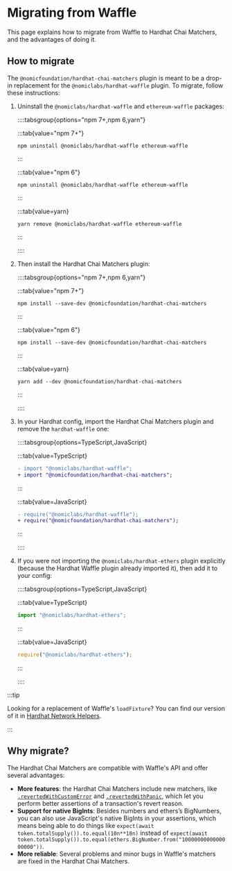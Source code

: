# Migrating from Waffle

This page explains how to migrate from Waffle to Hardhat Chai Matchers, and the advantages of doing it.

## How to migrate

The `@nomicfoundation/hardhat-chai-matchers` plugin is meant to be a drop-in replacement for the `@nomiclabs/hardhat-waffle` plugin. To migrate, follow these instructions:

1. Uninstall the `@nomiclabs/hardhat-waffle` and `ethereum-waffle` packages:

   ::::tabsgroup{options="npm 7+,npm 6,yarn"}

   :::tab{value="npm 7+"}

   ```
   npm uninstall @nomiclabs/hardhat-waffle ethereum-waffle
   ```

   :::

   :::tab{value="npm 6"}

   ```
   npm uninstall @nomiclabs/hardhat-waffle ethereum-waffle
   ```

   :::

   :::tab{value=yarn}

   ```
   yarn remove @nomiclabs/hardhat-waffle ethereum-waffle
   ```

   :::

   ::::

2. Then install the Hardhat Chai Matchers plugin:

   ::::tabsgroup{options="npm 7+,npm 6,yarn"}

   :::tab{value="npm 7+"}

   ```
   npm install --save-dev @nomicfoundation/hardhat-chai-matchers
   ```

   :::

   :::tab{value="npm 6"}

   ```
   npm install --save-dev @nomicfoundation/hardhat-chai-matchers
   ```

   :::

   :::tab{value=yarn}

   ```
   yarn add --dev @nomicfoundation/hardhat-chai-matchers
   ```

   :::

   ::::

3. In your Hardhat config, import the Hardhat Chai Matchers plugin and remove the `hardhat-waffle` one:

   ::::tabsgroup{options=TypeScript,JavaScript}

   :::tab{value=TypeScript}

   ```diff
   - import "@nomiclabs/hardhat-waffle";
   + import "@nomicfoundation/hardhat-chai-matchers";
   ```

   :::

   :::tab{value=JavaScript}

   ```diff
   - require("@nomiclabs/hardhat-waffle");
   + require("@nomicfoundation/hardhat-chai-matchers");
   ```

   :::

   ::::

4. If you were not importing the `@nomiclabs/hardhat-ethers` plugin explicitly (because the Hardhat Waffle plugin already imported it), then add it to your config:

   ::::tabsgroup{options=TypeScript,JavaScript}

   :::tab{value=TypeScript}

   ```ts
   import "@nomiclabs/hardhat-ethers";
   ```

   :::

   :::tab{value=JavaScript}

   ```js
   require("@nomiclabs/hardhat-ethers");
   ```

   :::

   ::::

:::tip

Looking for a replacement of Waffle's `loadFixture`? You can find our version of it in [Hardhat Network Helpers](/hardhat-network-helpers/docs/reference#fixtures).

:::

## Why migrate?

The Hardhat Chai Matchers are compatible with Waffle's API and offer several advantages:

- **More features**: the Hardhat Chai Matchers include new matchers, like [`.revertedWithCustomError`](./reference#.revertedwithcustomerror) and [`.revertedWithPanic`](/chai-matchers/reference.md#.revertedwithpanic), which let you perform better assertions of a transaction's revert reason.
- **Support for native BigInts**: Besides numbers and ethers’s BigNumbers, you can also use JavaScript's native BigInts in your assertions, which means being able to do things like `expect(await token.totalSupply()).to.equal(10n**18n)` instead of `expect(await token.totalSupply()).to.equal(ethers.BigNumber.from("1000000000000000000"))`.
- **More reliable**: Several problems and minor bugs in Waffle's matchers are fixed in the Hardhat Chai Matchers.
